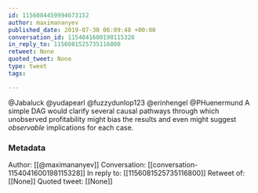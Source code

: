 ```yaml
---
id: 1156084459994673152
author: maximananyev
published_date: 2019-07-30 06:09:48 +00:00
conversation_id: 1154041600198115328
in_reply_to: 1156081525735116800
retweet: None
quoted_tweet: None
type: tweet
tags:

---
```


@Jabaluck @yudapearl @fuzzydunlop123 @erinhengel @PHuenermund A simple DAG would clarify several causal pathways through which unobserved profitability might bias the results and even might suggest _observable_ implications for each case.

### Metadata

Author: [[@maximananyev]]
Conversation: [[conversation-1154041600198115328]]
In reply to: [[1156081525735116800]]
Retweet of: [[None]]
Quoted tweet: [[None]]

